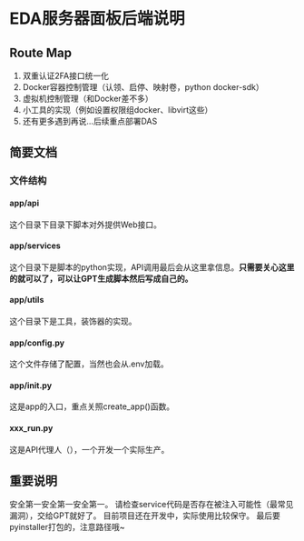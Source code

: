 # EDA服务器面板后端说明

## Route Map
1. 双重认证2FA接口统一化
2. Docker容器控制管理（认领、启停、映射卷，python docker-sdk）
3. 虚拟机控制管理（和Docker差不多）
4. 小工具的实现（例如设置权限组docker、libvirt这些）
5. 还有更多遇到再说...后续重点部署DAS

## 简要文档
### 文件结构
#### app/api
这个目录下目录下脚本对外提供Web接口。
#### app/services
这个目录下是脚本的python实现，API调用最后会从这里拿信息。**只需要关心这里的就可以了，可以让GPT生成脚本然后写成自己的。**
#### app/utils
这个目录下是工具，装饰器的实现。
#### app/config.py
这个文件存储了配置，当然也会从.env加载。
#### app/__init__.py
这是app的入口，重点关照create_app()函数。
#### xxx_run.py
这是API代理人（），一个开发一个实际生产。

## 重要说明
安全第一安全第一安全第一。
请检查service代码是否存在被注入可能性（最常见漏洞），交给GPT就好了。
目前项目还在开发中，实际使用比较保守。
最后要pyinstaller打包的，注意路径哦~